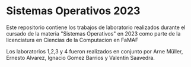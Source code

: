# Sistemas Operativos 2023

Este repositorio contiene los trabajos de laboratorio realizados durante el cursado de la materia "Sistemas Operativos" en 2023 como parte de la licenciatura en Ciencias de la Computacion en FaMAF


Los laboratorios 1,2,3 y 4 fueron realizados en conjunto por Arne Müller, Ernesto Alvarez, Ignacio Gomez Barrios y Valentin Saavedra.
